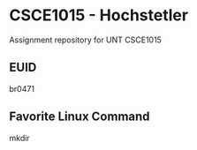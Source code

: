 # CSCE1015 - Hochstetler
Assignment repository for UNT CSCE1015
## EUID
br0471
## Favorite Linux Command
mkdir
